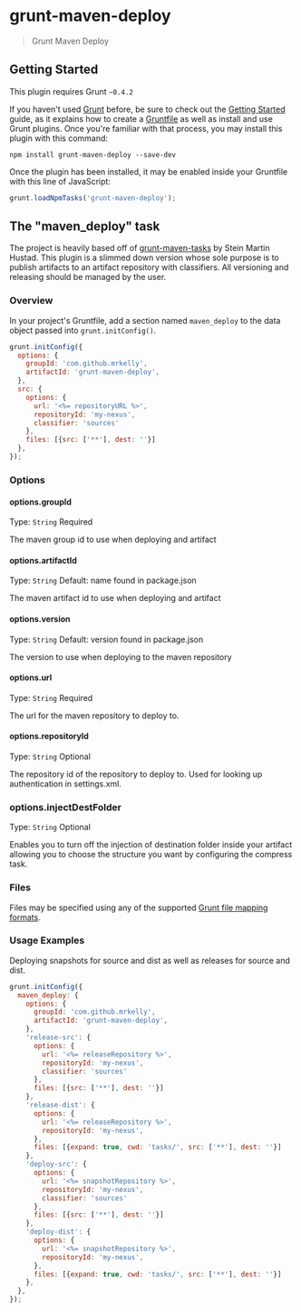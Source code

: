 # grunt-maven-deploy

> Grunt Maven Deploy

## Getting Started
This plugin requires Grunt `~0.4.2`

If you haven't used [Grunt](http://gruntjs.com/) before, be sure to check out the [Getting Started](http://gruntjs.com/getting-started) guide, as it explains how to create a [Gruntfile](http://gruntjs.com/sample-gruntfile) as well as install and use Grunt plugins. Once you're familiar with that process, you may install this plugin with this command:

```shell
npm install grunt-maven-deploy --save-dev
```

Once the plugin has been installed, it may be enabled inside your Gruntfile with this line of JavaScript:

```js
grunt.loadNpmTasks('grunt-maven-deploy');
```

## The "maven_deploy" task

The project is heavily based off of [grunt-maven-tasks](https://github.com/smh/grunt-maven-tasks) by Stein Martin Hustad.  This plugin is a slimmed down version whose sole purpose is to publish artifacts to an artifact repository with classifiers.  All versioning and releasing should be managed by the user. 

### Overview
In your project's Gruntfile, add a section named `maven_deploy` to the data object passed into `grunt.initConfig()`.

```js
grunt.initConfig({
  options: {
    groupId: 'com.github.mrkelly',
    artifactId: 'grunt-maven-deploy',        
  },
  src: {
    options: {
      url: '<%= repositoryURL %>',
      repositoryId: 'my-nexus',
      classifier: 'sources'
    },
    files: [{src: ['**'], dest: ''}]
  },
});
```

### Options

#### options.groupId
Type: `String`
Required

The maven group id to use when deploying and artifact

#### options.artifactId
Type: `String`
Default: name found in package.json

The maven artifact id to use when deploying and artifact

#### options.version
Type: `String`
Default: version found in package.json

The version to use when deploying to the maven repository

#### options.url
Type: `String`
Required

The url for the maven repository to deploy to.

#### options.repositoryId
Type: `String`
Optional

The repository id of the repository to deploy to. Used for looking up authentication in settings.xml.

### options.injectDestFolder
Type: `String`
Optional

Enables you to turn off the injection of destination folder inside your artifact allowing you to choose the structure you want by configuring the compress task.

### Files

Files may be specified using any of the supported [Grunt file mapping formats](http://gruntjs.com/configuring-tasks#files).

### Usage Examples

Deploying snapshots for source and dist as well as releases for source and dist.

```js
grunt.initConfig({
  maven_deploy: {
    options: {
      groupId: 'com.github.mrkelly',
      artifactId: 'grunt-maven-deploy',        
    },
    'release-src': {
      options: {
        url: '<%= releaseRepository %>',
        repositoryId: 'my-nexus',
        classifier: 'sources'
      },
      files: [{src: ['**'], dest: ''}]
    },
    'release-dist': {
      options: {
        url: '<%= releaseRepository %>',
        repositoryId: 'my-nexus',
      },
      files: [{expand: true, cwd: 'tasks/', src: ['**'], dest: ''}]
    },
    'deploy-src': {
      options: {
        url: '<%= snapshotRepository %>',
        repositoryId: 'my-nexus',
        classifier: 'sources'
      },
      files: [{src: ['**'], dest: ''}]
    },
    'deploy-dist': {
      options: {
        url: '<%= snapshotRepository %>',
        repositoryId: 'my-nexus',
      },
      files: [{expand: true, cwd: 'tasks/', src: ['**'], dest: ''}]
    },
  },
});
```
